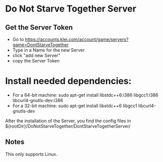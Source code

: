 # Do Not Starve Together Server

## Get the Server Token
* Go to https://accounts.klei.com/account/game/servers?game=DontStarveTogether
* Type in a Name for the new Server
* click "add new Server"
* copy the Server Token

# Install needed dependencies:
* For a 64-bit machine: sudo apt-get install libstdc++6:i386 libgcc1:i386 libcurl4-gnutls-dev:i386
* For a 32-bit machine: sudo apt-get install libstdc++6 libgcc1 libcurl4-gnutls-dev

After the installation of the Server, you find the config files in ${rootDir}/DoNotStarveTogether/DontStarveTogetherServer/

## Notes

This only supports Linux.
